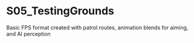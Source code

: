 # S05_TestingGrounds
Basic FPS format created with patrol routes, animation blends for aiming, and AI perception
